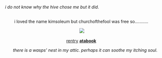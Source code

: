 <p align="left">
<i>i do not know why the hive chose me but it did.</i>

<p align="center">
<br> i loved the name kimsoleum but churchofthefool was free so...........

<p align="center">
<img>
<img src="https://media1.tenor.com/m/-cmifLLOg9IAAAAC/sigma-sigma-bsd.gif"/> </p>
<p align="center"> <a href="https://rentry.co/kim_soleum">rentry</a> <strong> <a href="https://roedeer.atabook.org/"> atabook</a></strong>  </p>
 
<p align="right">
<i>there is a wasps' nest in my attic. perhaps it can soothe my itching soul.</i>
